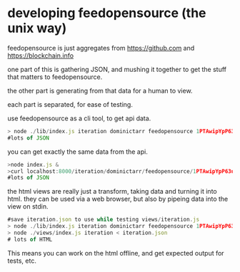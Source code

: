 
# developing feedopensource (the unix way)

feedopensource is just aggregates from
https://github.com and https://blockchain.info

one part of this is gathering JSON, and mushing it together to
get the stuff that matters to feedopensource.

the other part is generating from that data for a human to view.

each part is separated, for ease of testing.

use feedopensource as a cli tool, to get api data.

``` js
> node ./lib/index.js iteration dominictarr feedopensource 1PTAwipYpP63uNrcxfm5FewxRdZyar6ceu
#lots of JSON
```
you can get exactly the same data from the api.

``` js
>node index.js &
>curl localhost:8000/iteration/dominictarr/feedopensource/1PTAwipYpP63uNrcxfm5FewxRdZyar6ceu.json
#lots of JSON
```

the html views are really just a transform, taking data and turning it into html.
they can be used via a web browser, but also by pipeing data into the view on stdin.

``` js
#save iteration.json to use while testing views/iteration.js
> node ./lib/index.js iteration dominictarr feedopensource 1PTAwipYpP63uNrcxfm5FewxRdZyar6ceu > iteration.json
> node ./views/index.js iteration < iteration.json
# lots of HTML
```

This means you can work on the html offline,
and get expected output for tests, etc.



